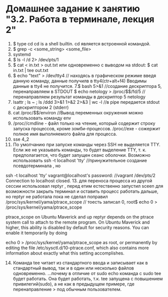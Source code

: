 # Домашнее задание к занятию "3.2. Работа в терминале, лекция 2"


1. $ type cd
cd is a shell builtin. cd является встроенной командой.
2. $ grep -c <some_string> <some_file>
3. systemd
4. $ ls -l /d 2> /dev/pts/1
5. $ cat < in.txt > out.txt
  или одновременно с выводом на stdout:
  $ cat in.txt | tee out.txt
6. $ echo "text" > /dev/tty4 // находясь в графическом режиме введя данную команду, данные получилв в tty4(ctr+alt+f4)
Вводимы данные в tty4 не получится.
7.$ bash 5>&1 //создание дескриптора 5, перенаправляем в STDOUT
  $ echo netology > /proc/$$/fd/5 //перенаправляем результат команды в дескриптор 5
  netology
8. lsattr ; ls ~ ; ls /ddd  3>&1 1>&2 2>&3 | wc -l //в pipe передается stdout с дескриптором 2 (stderr)
9. cat /proc/$$/environ //Вывод переменных окружения
можно использовать команду env
10. /proc/<pid>/cmdline - файл только на чтение, который содержит строку запуска процессов, кроме зомби-процессов.
/proc/<pid>/exe - сожержит полное имя выполняемого файла для процесса.
11. sse 4_2
12. По умолчанию при запуске команды через SSH не выделяется TTY. Если же не указывать команды, то будет выделение TTY, т. к. предполагается, что будет запущен сеанс оболочки. Возможно использовать ssh -t localhost 'tty' //принужительное создание псевдотерминала
, но

ssh -t localhost 'tty'
vagrant@localhost's password:  //vagrant
/dev/pts/2
Connection to localhost closed.
13. для переноса процесса из другой сессии использовал reptyr <PID>, перед етим естественно запустил sceen для возможности закрыть терминал и оставить процесс работать дальше, но reptyr не работала пока не сделал поправил /proc/sys/kernel/yama/ptrace_scope // тоесть записал 0, root$ echo 0 > /proc/sys/kernel/yama/ptrace_scope

ptrace_scope on Ubuntu Maverick and up
reptyr depends on the ptrace system call to attach to the remote program. On Ubuntu Maverick and higher, this ability is disabled by default for security reasons. You can enable it temporarily by doing

echo 0 > /proc/sys/kernel/yama/ptrace_scope
as root, or permanently by editing the file /etc/sysctl.d/10-ptrace.conf, which also contains more information about exactly what this setting accomplishes.

14. Команда tee читает из стандартного ввода и записывает как в стандартный вывод, так и в один или несколько файлов одновременно. 
...почему в отличие от sudo echo команда с sudo tee будет работать. Она будет работать, т.к. tee запущена с повышением привилегий(sudo), а не как в предыдущем примере, где перенаправление > под обычным пользователем.